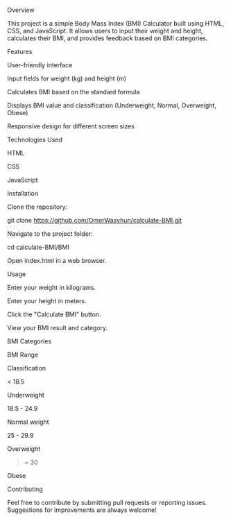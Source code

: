 Overview

This project is a simple Body Mass Index (BMI) Calculator built using HTML, CSS, and JavaScript. It allows users to input their weight and height, calculates their BMI, and provides feedback based on BMI categories.

Features

User-friendly interface

Input fields for weight (kg) and height (m)

Calculates BMI based on the standard formula

Displays BMI value and classification (Underweight, Normal, Overweight, Obese)

Responsive design for different screen sizes

Technologies Used

HTML

CSS

JavaScript

Installation

Clone the repository:

git clone https://github.com/OmerWasyhun/calculate-BMI.git

Navigate to the project folder:

cd calculate-BMI/BMI

Open index.html in a web browser.

Usage

Enter your weight in kilograms.

Enter your height in meters.

Click the "Calculate BMI" button.

View your BMI result and category.

BMI Categories

BMI Range

Classification

< 18.5

Underweight

18.5 - 24.9

Normal weight

25 - 29.9

Overweight

>= 30

Obese

Contributing

Feel free to contribute by submitting pull requests or reporting issues. Suggestions for improvements are always welcome!
